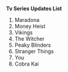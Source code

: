 <b>Tv Series Updates List</b>

1. Maradona
2. Money Heist
3. Vikings
4. The Witcher
5. Peaky Blinders
6. Stranger Things
7. You
8. Cobra Kai
